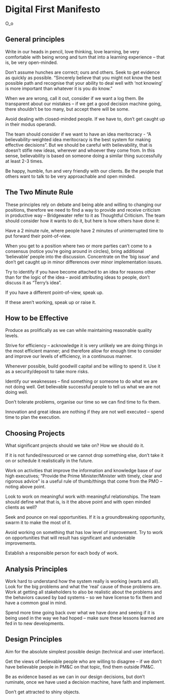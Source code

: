 # Digital First Manifesto

O_o

## General principles

Write in our heads in pencil, love thinking, love learning, be very comfortable with being wrong and turn that into a learning experience – that is, be very open-minded.

Don’t assume hunches are correct; ours and others. Seek to get evidence as quickly as possible. “Sincerely believe that you might not know the best possible path and recognise that your ability to deal well with ‘not knowing’ is more important than whatever it is you do know.”

When we are wrong, call it out, consider if we want a log them. Be transparent about our mistakes – if we get a good decision machine going, there shouldn’t be too many, but accept there will be some.

Avoid dealing with closed-minded people. If we have to, don’t get caught up in their modus operandi.

The team should consider if we want to have an idea meritocracy - “A believability-weighted idea meritocracy is the best system for making effective decisions”. But we should be careful with believability, that is doesn’t stifle new ideas, wherever and whoever they come from. In this sense, believability is based on someone doing a similar thing successfully at least 2-3 times.

Be happy, humble, fun and very friendly with our clients. Be the people that others want to talk to be very approachable and open minded. 

## The Two Minute Rule

These principles rely on debate and being able and willing to changing our positions, therefore we need to find a way to provide and receive criticism in productive way – Bridgewater refer to it as Thoughtful Criticism. The team should consider how it wants to do it, but here is how others have done it:

Have a 2 minute rule, where people have 2 minutes of uninterrupted time to put forward their point-of-view.

When you get to a position where two or more parties can’t come to a consensus (notice you’re going around in circles), bring additional ‘believable’ people into the discussion. Concentrate on the ‘big issue’ and don’t get caught up in minor differences over minor implementation issues.

Try to identify if you have become attached to an idea for reasons other than for the logic of the idea – avoid attributing ideas to people, don’t discuss it as “Terry’s idea”. 

If you have a different point-of-view, speak up.

If these aren’t working, speak up or raise it.

## How to be Effective

Produce as prolifically as we can while maintaining reasonable quality levels.

Strive for efficiency – acknowledge it is very unlikely we are doing things in the most efficient manner; and therefore allow for enough time to consider and improve our levels of efficiency, in a continuous manner.

Whenever possible, build goodwill capital and be willing to spend it. Use it as a security/deposit to take more risks.

Identify our weaknesses – find something or someone to do what we are not doing well. Get believable successful people to tell us what we are not doing well. 

Don’t tolerate problems, organise our time so we can find time to fix them.

Innovation and great ideas are nothing if they are not well executed – spend time to plan the execution.

## Choosing Projects

What significant projects should we take on? How we should do it.

If it is not funded/resourced or we cannot drop something else, don’t take it on or schedule it realistically in the future.

Work on activities that improve the information and knowledge base of our high executives; “Provide the Prime Minister/Minister with timely, clear and rigorous advice” is a useful rule of thumb/things that come from the PMO – noting above point. 

Look to work on meaningful work with meaningful relationships. The team should define what that is, is it the above point and with open minded clients as well? 

Seek and pounce on real opportunities. If it is a groundbreaking opportunity, swarm it to make the most of it.

Avoid working on something that has low level of improvement. Try to work on opportunities that will result has significant and undeniable improvements.

Establish a responsible person for each body of work. 

## Analysis Principles

Work hard to understand how the system really is working (warts and all). Look for the big problems and what the ‘real’ cause of those problems are. Work at getting all stakeholders to also be realistic about the problems and the behaviors caused by bad systems – so we have license to fix them and have a common goal in mind. 

Spend more time going back over what we have done and seeing if it is being used in the way we had hoped – make sure these lessons learned are fed in to new developments.

## Design Principles

Aim for the absolute simplest possible design (technical and user interface).

Get the views of believable people who are willing to disagree – if we don’t have believable people in PM&C on that topic, find them outside PM&C.

Be as evidence based as we can in our design decisions, but don’t ruminate, once we have used a decision machine, have faith and implement.

Don’t get attracted to shiny objects.

